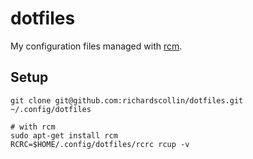 # dotfiles

My configuration files managed with [rcm](http://thoughtbot.github.io/rcm/).

## Setup

```
git clone git@github.com:richardscollin/dotfiles.git ~/.config/dotfiles

# with rcm
sudo apt-get install rcm
RCRC=$HOME/.config/dotfiles/rcrc rcup -v
```
